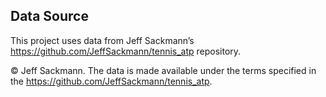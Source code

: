 ## Data Source

This project uses data from Jeff Sackmann’s https://github.com/JeffSackmann/tennis_atp repository.

© Jeff Sackmann. The data is made available under the terms specified in the https://github.com/JeffSackmann/tennis_atp.
